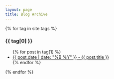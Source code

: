 ```yaml
---
layout: page
title: Blog Archive
---
```


{% for tag in site.tags %}
  <h3>{{ tag[0] }}</h3>
  <ul>
    {% for post in tag[1] %}
      <li><a href="{{ post.url | relative_url}}">{{ post.date | date: "%B %Y" }} - {{ post.title }}</a></li>
    {% endfor %}
  </ul>
{% endfor %}